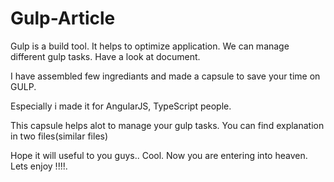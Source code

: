 # Gulp-Article

Gulp is a build tool. It helps to optimize application. We can manage different gulp tasks. Have a look at document.

I have assembled few ingrediants and made a capsule to save your time on GULP.

Especially i made it for AngularJS, TypeScript people.

This capsule helps alot to manage your gulp tasks. You can find explanation in two files(similar files)

Hope it will useful to you guys.. Cool. Now you are entering into heaven. Lets enjoy !!!!.  
